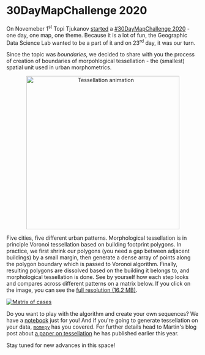 ```{post} November 23, 2020
```

# 30DayMapChallenge 2020

On Novemeber 1<sup>st</sup> Topi Tjukanov [started](https://twitter.com/tjukanov/status/1311568912950140930) a [#30DayMapChallenge 2020](https://twitter.com/hashtag/30DayMapChallenge) - one day, one map, one theme. Because it is a lot of fun, the Geographic Data Science Lab wanted to be a part of it and on 23<sup>rd</sup> day, it was our turn.

Since the topic was _boundaries_, we decided to share with you the process of creation of boundaries of morpohlogical tessellation - the (smallest) spatial unit used in urban morphometrics.
<center>
<img src="https://github.com/urbangrammarai/urbangrammarai.github.io/blob/master/src/notebooks/mapchallenge/mapchallenge.gif?raw=true" alt="Tessellation animation" width=400></center>

Five cities, five different urban patterns. Morphological tessellation is in principle Voronoi tessellation based on building footprint polygons. In practice, we first shrink our polygons (you need a gap between adjacent buildings) by a small margin, then generate a dense array of points along the polygon boundary which is passed to Voronoi algorithm. Finally, resulting polygons are dissolved based on the building it belongs to, and morphological tessellation is done. See by yourself how each step looks and compares across different patterns on a matrix below. If you click on the image, you can see the [full resolution (16.2 MB)](https://github.com/urbangrammarai/urbangrammarai.github.io/blob/mapchallenge/src/notebooks/mapchallenge/matrix_lowres.png?raw=true).

<a href="https://github.com/urbangrammarai/urbangrammarai.github.io/blob/master/src/notebooks/mapchallenge/matrix_fullres.png?raw=true">
<img src="https://github.com/urbangrammarai/urbangrammarai.github.io/blob/master/src/notebooks/mapchallenge/matrix_lowres.png?raw=true" alt="Matrix of cases"></a>

Do you want to play with the algorithm and create your own sequences? We have a [notebook](https://nbviewer.jupyter.org/github/urbangrammarai/urbangrammarai.github.io/blob/mapchallenge/src/notebooks/mapchallenge/tessellation.ipynb) just for you! And if you're going to generate tessellation on your data, [`momepy`](http://docs.momepy.org/en/stable/user_guide/elements/tessellation.html) has you covered. For further details head to Martin's blog post about [a paper on tessellation](https://martinfleischmann.net/morphological-tessellation/) he has published earlier this year. 

Stay tuned for new advances in this space!
